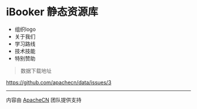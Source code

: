 # iBooker 静态资源库

* 组织logo
* 关于我们
* 学习路线
* 技术技能
* 特别赞助

> 数据下载地址

https://github.com/apachecn/data/issues/3

---

内容由 [ApacheCN](https://github.com/apachecn) 团队提供支持
